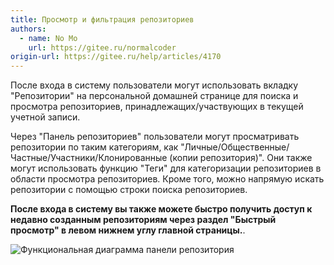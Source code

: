 ```yaml
---
title: Просмотр и фильтрация репозиториев
authors:
  - name: No Mo
    url: https://gitee.ru/normalcoder
origin-url: https://gitee.ru/help/articles/4170
---
```


После входа в систему пользователи могут использовать вкладку "Репозитории" на персональной домашней странице для поиска и просмотра репозиториев, принадлежащих/участвующих в текущей учетной записи.

Через "Панель репозиториев" пользователи могут просматривать репозитории по таким категориям, как "Личные/Общественные/Частные/Участники/Клонированные (копии репозитория)". Они также могут использовать функцию "Теги" для категоризации репозиториев в области просмотра репозиториев. Кроме того, можно напрямую искать репозитории с помощью строки поиска репозиториев.

 **После входа в систему вы также можете быстро получить доступ к недавно созданным репозиториям через раздел "Быстрый просмотр" в левом нижнем углу главной страницы.**.

![Функциональная диаграмма панели репозитория](https://images.gitee.ru/uploads/images/2018/0814/101339_17dcb31c_551147.png "Функциональная диаграмма панели репозитория.png")